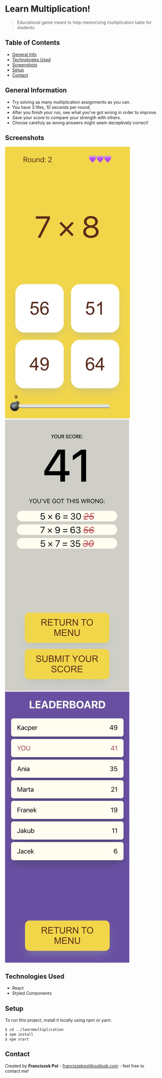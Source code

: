 # Learn Multiplication!

> Educational game meant to help memorizing multiplication table for students.

## Table of Contents

- [General Info](#general-information)
- [Technologies Used](#technologies-used)
- [Screenshots](#screenshots)
- [Setup](#setup)
- [Contact](#contact)

## General Information

- Try solving as many multiplication assignments as you can.
- You have 3 lifes, 10 seconds per round.
- After you finish your run, see what you've got wrong in order to improve.
- Save your score to compare your strength with others.
- Choose carefuly as wrong answers might seem deceptively correct!

## Screenshots

![Screenshot 1](./src/img/screenshot1.jpeg)
![Screenshot 2](./src/img/screenshot2.jpeg)
![Screenshot 3](./src/img/screenshot3.jpeg)

## Technologies Used

- React
- Styled Components

## Setup

To run this project, install it locally using npm or yarn:

```
$ cd ../learnmultiplication
$ npm install
$ npm start
```

## Contact

Created by **Franciszek Pol** - franciszekpol@outlook.com - feel free to contact me!
